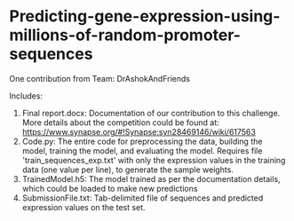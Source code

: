 # Predicting-gene-expression-using-millions-of-random-promoter-sequences
One contribution from Team: DrAshokAndFriends

Includes:
1. Final report.docx: Documentation of our contribution to this challenge. More details about the competition could be found at:
https://www.synapse.org/#!Synapse:syn28469146/wiki/617563
2. Code.py:
The entire code for preprocessing the data, building the model, training the model, and evaluating the model. Requires file 'train_sequences_exp.txt' with only the expression values in the training data (one value per line), to generate the sample weights.
3. TrainedModel.h5:
The model trained as per the documentation details, which could be loaded to make new predictions
4. SubmissionFile.txt:
Tab-delimited file of sequences and predicted expression values on the test set.

